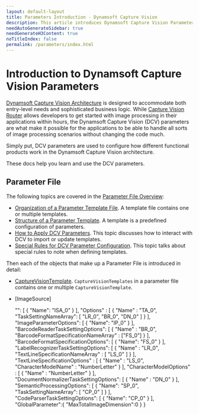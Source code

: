 ```yaml
---
layout: default-layout
title: Parameters Introduction - Dynamsoft Capture Vision
description: This article introduces Dynamsoft Capture Vision Parameters.
needAutoGenerateSidebar: true
needGenerateH3Content: true
noTitleIndex: false
permalink: /parameters/index.html
---
```


# Introduction to Dynamsoft Capture Vision Parameters

[Dynamsoft Capture Vision Architecture](../architecture/index.md) is designed to accommodate both entry-level needs and sophisticated business logic. While [Capture Vision Router](../architecture/index.md#capture-vision-router) allows developers to get started with image processing in their applications within hours, the Dynamsoft Capture Vision (DCV) parameters are what make it possible for the applications to be able to handle all sorts of image processing scenarios without changing the code much.

Simply put, DCV parameters are used to configure how different functional products work in the Dynamsoft Capture Vision architecture.

These docs help you learn and use the DCV parameters.

## Parameter File

The following topics are covered in the [Parameter File Overview](file/index.md):

- [Organization of a Parameter Template File](file/index.md#organization-of-a-parameter-template-file). A template file contains one or multiple templates.
- [Structure of a Parameter Template](file/index.md#structure-of-a-parameter-template). A template is a predefined configuration of parameters.
- [How to Apply DCV Parameters](file/index.md#how-to-apply-dcv-parameters). This topic discusses how to interact with DCV to import or update templates.
- [Special Rules for DCV Parameter Configuration](file/index.md#special-rules-for-dcv-parameter-configuration). This topic talks about special rules to note when defining templates.

Then each of the objects that make up a Parameter File is introduced in detail:

- [CaptureVisionTemplate](file/capture-vision-template.md). `CaptureVisionTemplates` in a parameter file contains one or multiple `CaptureVisionTemplate`.
- [ImageSource]

    "": [ 
        {
            "Name": "ISA_0"
        }
    ],
    "Options" : [
        {
            "Name" : "TA_0",
            "TaskSettingNameArray": [ "LR_0", "BR_0", "DN_0" ]
        }
    ],
    "ImageParameterOptions": [
        {
            "Name": "IP_0"
        }
    ], 
    "BarcodeReaderTaskSettingOptions": [
        {
            "Name" : "BR_0",
            "BarcodeFormatSpecificationNameArray" : ["FS_0"]
        }
    ],
    "BarcodeFormatSpecificationOptions": [
        {
            "Name": "FS_0"
        }
    ],
    "LabelRecognizerTaskSettingOptions": [
        {
            "Name" : "LR_0",
            "TextLineSpecificationNameArray" : [ "LS_0" ]
        }
    ],
    "TextLineSpecificationOptions" : [
        {
            "Name" : "LS_0",
            "CharacterModelName" : "NumberLetter"
        }
    ],
    "CharacterModelOptions" : [
        {
            "Name" : "NumberLetter"
        }
    ],
    "DocumentNormalizerTaskSettingOptions": [
        {
            "Name" : "DN_0"
        }
    ],
    "SemanticProcessingOptions": [
        {
            "Name": "SP_0",
            "TaskSettingNameArray": [
                "CP_0"
            ]
        }
    ],
    "CodeParserTaskSettingOptions": [
        {
            "Name": "CP_0"
        }
    ],
    "GlobalParameter":{
        "MaxTotalImageDimension":0
    }
}